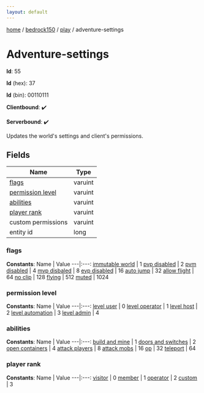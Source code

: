 ```yaml
---
layout: default
---
```


[home](/)  /  [bedrock150](/protocol/bedrock150)  /  [play](/protocol/bedrock150/play)  /  adventure-settings

# Adventure-settings

**Id**: 55

**Id** (hex): 37

**Id** (bin): 00110111

**Clientbound**: ✔️

**Serverbound**: ✔️

Updates the world's settings and client's permissions.

## Fields

Name | Type
---|---
[flags](#flags) | varuint
[permission level](#permission-level) | varuint
[abilities](#abilities) | varuint
[player rank](#player-rank) | varuint
custom permissions | varuint
entity id | long

### flags

**Constants**:
Name | Value
---|:---:
[immutable world](flags_immutable-world) | 1
[pvp disabled](flags_pvp-disabled) | 2
[pvm disabled](flags_pvm-disabled) | 4
[mvp disbaled](flags_mvp-disbaled) | 8
[evp disabled](flags_evp-disabled) | 16
[auto jump](flags_auto-jump) | 32
[allow flight](flags_allow-flight) | 64
[no clip](flags_no-clip) | 128
[flying](flags_flying) | 512
[muted](flags_muted) | 1024

### permission level

**Constants**:
Name | Value
---|:---:
[level user](permission-level_level-user) | 0
[level operator](permission-level_level-operator) | 1
[level host](permission-level_level-host) | 2
[level automation](permission-level_level-automation) | 3
[level admin](permission-level_level-admin) | 4

### abilities

**Constants**:
Name | Value
---|:---:
[build and mine](abilities_build-and-mine) | 1
[doors and switches](abilities_doors-and-switches) | 2
[open containers](abilities_open-containers) | 4
[attack players](abilities_attack-players) | 8
[attack mobs](abilities_attack-mobs) | 16
[op](abilities_op) | 32
[teleport](abilities_teleport) | 64

### player rank

**Constants**:
Name | Value
---|:---:
[visitor](player-rank_visitor) | 0
[member](player-rank_member) | 1
[operator](player-rank_operator) | 2
[custom](player-rank_custom) | 3

